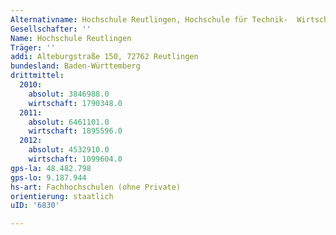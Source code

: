 ```yaml
---
Alternativname: Hochschule Reutlingen, Hochschule für Technik-  Wirtschaft-Informatik-Design
Gesellschafter: ''
Name: Hochschule Reutlingen
Träger: ''
addi: Alteburgstraße 150, 72762 Reutlingen
bundesland: Baden-Württemberg
drittmittel:
  2010:
    absolut: 3846988.0
    wirtschaft: 1790348.0
  2011:
    absolut: 6461101.0
    wirtschaft: 1895596.0
  2012:
    absolut: 4532910.0
    wirtschaft: 1099604.0
gps-la: 48.482.798
gps-lo: 9.187.944
hs-art: Fachhochschulen (ohne Private)
orientierung: staatlich
uID: '6830'

---
```


